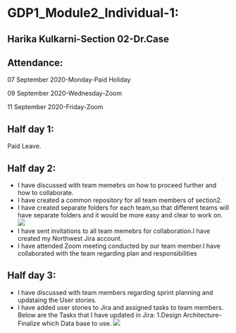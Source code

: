 # GDP1_Module2_Individual-1:

## Harika Kulkarni-Section 02-Dr.Case

## Attendance:
07 September 2020-Monday-Paid Holiday

09 September 2020-Wednesday-Zoom

11 September 2020-Friday-Zoom 

## Half day 1:
Paid Leave.

## Half day 2:
- I have discussed with team memebrs on how to proceed further and how to collaborate.
- I have created a common repository for all team members of section2.
[](https://github.com/KHARIKA17/NWMSU_Gaming-App)
- I have created separate folders for each team,so that different teams will have separate folders and it would be more easy and clear to work on.
![](https://github.com/KHARIKA17/NWMSU_Gaming-App)
- I have sent invitations to all team memebrs for collaboration.I have created my Northwest Jira account.
- I have attended Zoom meeting conducted by our team member.I have collaborated with the team regarding plan and responsibilities

## Half day 3:
- I have discussed with team members regarding sprint planning and updataing the User stories.
- I have added user stories to Jira and assigned tasks to team members.
Below are the Tasks that I have updated in Jira:
1.Design Architecture-Finalize which Data base to use.
![](http://cs04.nwmissouri.edu/secure/RapidBoard.jspa?rapidView=4&projectKey=GDPGAM&view=planning&selectedIssue=GDPGAM-16&issueLimit=100)

